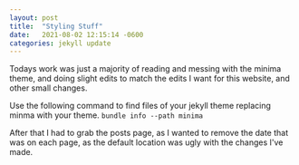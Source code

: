 ```yaml
---
layout: post
title:  "Styling Stuff"
date:   2021-08-02 12:15:14 -0600
categories: jekyll update
---
```


Todays work was just a majority of reading and messing with the minima theme, and doing slight edits to match the edits I want for this website, and other small changes.

Use the following command to find files of your jekyll theme replacing minma with your theme.
```bundle info --path minima  ```

After that I had to grab the posts page, as I wanted to remove the date that was on each page, as the default location was ugly with the changes I've made. 
